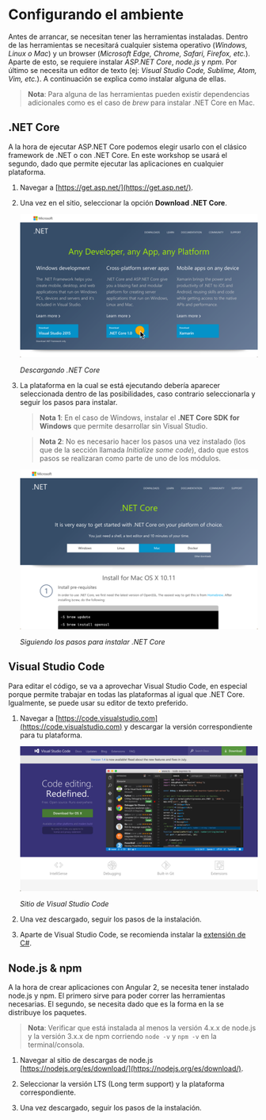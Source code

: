 # Configurando el ambiente

Antes de arrancar, se necesitan tener las herramientas instaladas. Dentro de las herramientas se necesitará cualquier sistema operativo (_Windows, Linux o Mac_) y un browser (_Microsoft Edge, Chrome, Safari, Firefox, etc._). Aparte de esto, se requiere instalar _ASP.NET Core_, _node.js_ y _npm_. Por último se necesita un editor de texto (ej: _Visual Studio Code, Sublime, Atom, Vim, etc._). A continuación se explica como instalar alguna de ellas.

> **Nota**: Para alguna de las herramientas pueden existir dependencias adicionales como es el caso de _brew_ para instalar .NET Core en Mac.

## .NET Core

A la hora de ejecutar ASP.NET Core podemos elegir usarlo con el clásico framework de .NET o con .NET Core. En este workshop se usará el segundo, dado que permite ejecutar las aplicaciones en cualquier plataforma.

1. Navegar a [https://get.asp.net/](https://get.asp.net/).

1. Una vez en el sitio, seleccionar la opción **Download .NET Core**.

    ![Descargando .NET Core](./images/download-net-core.png "Descargando .NET Core")

    _Descargando .NET Core_

1. La plataforma en la cual se está ejecutando debería aparecer seleccionada dentro de las posibilidades, caso contrario seleccionarla y seguir los pasos para instalar.

    > **Nota 1**: En el caso de Windows, instalar el **.NET Core SDK for Windows** que permite desarrollar sin Visual Studio.

    > **Nota 2**: No es necesario hacer los pasos una vez instalado (los que de la sección llamada _Initialize some code_), dado que estos pasos se realizaran como parte de uno de los módulos.

    ![Siguiendo los pasos para instalar .NET Core](./images/install-net-core.png "Siguiendo los pasos para instalar .NET Core")

    _Siguiendo los pasos para instalar .NET Core_

## Visual Studio Code

Para editar el código, se va a aprovechar Visual Studio Code, en especial porque permite trabajar en todas las plataformas al igual que .NET Core. Igualmente, se puede usar su editor de texto preferido.

1. Navegar a [https://code.visualstudio.com](https://code.visualstudio.com) y descargar la versión correspondiente para tu plataforma.

    ![Sitio de Visual Studio Code](./images/vs-code.png "Sitio de Visual Studio Code")

    _Sitio de Visual Studio Code_

1. Una vez descargado, seguir los pasos de la instalación.

1. Aparte de Visual Studio Code, se recomienda instalar la [extensión de C#](https://marketplace.visualstudio.com/items?itemName=ms-vscode.csharp).

## Node.js & npm

A la hora de crear aplicaciones con Angular 2, se necesita tener instalado node.js y npm. El primero sirve para poder correr las herramientas necesarias. El segundo, se necesita dado que es la forma en la se distribuye los paquetes.

> **Nota**: Verificar que está instalada al menos la versión 4.x.x de node.js y la versión 3.x.x de npm corriendo `node -v` y `npm -v` en la terminal/consola.

1. Navegar al sitio de descargas de node.js [https://nodejs.org/es/download/](https://nodejs.org/es/download/).

1. Seleccionar la versión LTS (Long term support) y la plataforma correspondiente.

1. Una vez descargado, seguir los pasos de la instalación.
